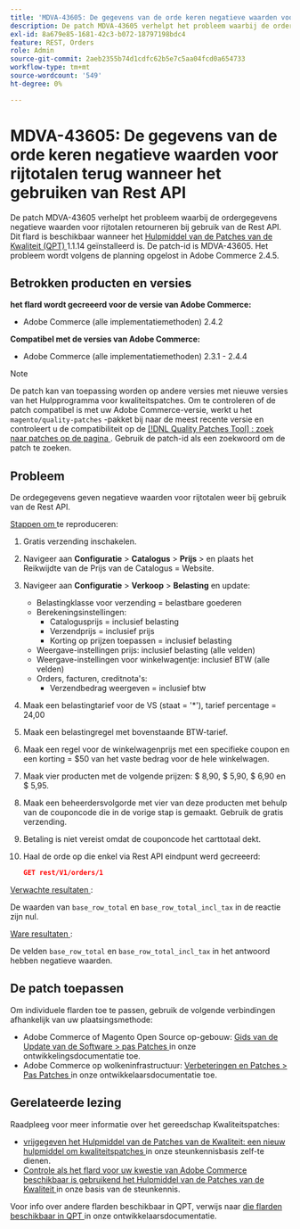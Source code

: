 ```yaml
---
title: 'MDVA-43605: De gegevens van de orde keren negatieve waarden voor rijtotalen terug wanneer het gebruiken van Rest API'
description: De patch MDVA-43605 verhelpt het probleem waarbij de ordergegevens negatieve waarden voor rijtotalen retourneren bij gebruik van de Rest API. Deze patch is beschikbaar wanneer [Quality Patches Tool (QPT)] (/help/announcements/adobe-commerce-announcements/magento-quality-patches-released-new-tool-to-self-serve-quality-patches.md) 1.1.14 is geïnstalleerd. De patch-id is MDVA-43605. Het probleem wordt volgens de planning opgelost in Adobe Commerce 2.4.5.
exl-id: 8a679e85-1681-42c3-b072-18797198bdc4
feature: REST, Orders
role: Admin
source-git-commit: 2aeb2355b74d1cdfc62b5e7c5aa04fcd0a654733
workflow-type: tm+mt
source-wordcount: '549'
ht-degree: 0%

---
```


# MDVA-43605: De gegevens van de orde keren negatieve waarden voor rijtotalen terug wanneer het gebruiken van Rest API

De patch MDVA-43605 verhelpt het probleem waarbij de ordergegevens negatieve waarden voor rijtotalen retourneren bij gebruik van de Rest API. Dit flard is beschikbaar wanneer het [ Hulpmiddel van de Patches van de Kwaliteit (QPT) ](/help/announcements/adobe-commerce-announcements/magento-quality-patches-released-new-tool-to-self-serve-quality-patches.md) 1.1.14 geïnstalleerd is. De patch-id is MDVA-43605. Het probleem wordt volgens de planning opgelost in Adobe Commerce 2.4.5.

## Betrokken producten en versies

**het flard wordt gecreeerd voor de versie van Adobe Commerce:**

* Adobe Commerce (alle implementatiemethoden) 2.4.2

**Compatibel met de versies van Adobe Commerce:**

* Adobe Commerce (alle implementatiemethoden) 2.3.1 - 2.4.4

>[!NOTE]
>
>De patch kan van toepassing worden op andere versies met nieuwe versies van het Hulpprogramma voor kwaliteitspatches. Om te controleren of de patch compatibel is met uw Adobe Commerce-versie, werkt u het `magento/quality-patches` -pakket bij naar de meest recente versie en controleert u de compatibiliteit op de [[!DNL Quality Patches Tool] : zoek naar patches op de pagina ](https://experienceleague.adobe.com/tools/commerce-quality-patches/index.html) . Gebruik de patch-id als een zoekwoord om de patch te zoeken.

## Probleem

De ordegegevens geven negatieve waarden voor rijtotalen weer bij gebruik van de Rest API.

<u> Stappen om </u> te reproduceren:

1. Gratis verzending inschakelen.
1. Navigeer aan **Configuratie** > **Catalogus** > **Prijs** > en plaats het Reikwijdte van de Prijs van de Catalogus = Website.
1. Navigeer aan **Configuratie** > **Verkoop** > **Belasting** en update:
   * Belastingklasse voor verzending = belastbare goederen
   * Berekeningsinstellingen:
      * Catalogusprijs = inclusief belasting
      * Verzendprijs = inclusief prijs
      * Korting op prijzen toepassen = inclusief belasting
   * Weergave-instellingen prijs: inclusief belasting (alle velden)
   * Weergave-instellingen voor winkelwagentje: inclusief BTW (alle velden)
   * Orders, facturen, creditnota&#39;s:
      * Verzendbedrag weergeven = inclusief btw
1. Maak een belastingtarief voor de VS (staat = &#39;*&#39;), tarief percentage = 24,00
1. Maak een belastingregel met bovenstaande BTW-tarief.
1. Maak een regel voor de winkelwagenprijs met een specifieke coupon en een korting = $50 van het vaste bedrag voor de hele winkelwagen.
1. Maak vier producten met de volgende prijzen: $ 8,90, $ 5,90, $ 6,90 en $ 5,95.
1. Maak een beheerdersvolgorde met vier van deze producten met behulp van de couponcode die in de vorige stap is gemaakt. Gebruik de gratis verzending.
1. Betaling is niet vereist omdat de couponcode het carttotaal dekt.
1. Haal de orde op die enkel via Rest API eindpunt werd gecreeerd:

   ```json
   GET rest/V1/orders/1
   ```

<u> Verwachte resultaten </u>:

De waarden van `base_row_total` en `base_row_total_incl_tax` in de reactie zijn nul.

<u> Ware resultaten </u>:

De velden `base_row_total` en `base_row_total_incl_tax` in het antwoord hebben negatieve waarden.

## De patch toepassen

Om individuele flarden toe te passen, gebruik de volgende verbindingen afhankelijk van uw plaatsingsmethode:

* Adobe Commerce of Magento Open Source op-gebouw: [ Gids van de Update van de Software > pas Patches ](https://experienceleague.adobe.com/en/docs/commerce-operations/tools/quality-patches-tool/usage) in onze ontwikkelingsdocumentatie toe.
* Adobe Commerce op wolkeninfrastructuur: [ Verbeteringen en Patches > Pas Patches ](https://experienceleague.adobe.com/en/docs/commerce-cloud-service/user-guide/develop/upgrade/apply-patches) in onze ontwikkelaarsdocumentatie toe.

## Gerelateerde lezing

Raadpleeg voor meer informatie over het gereedschap Kwaliteitspatches:

* [ vrijgegeven het Hulpmiddel van de Patches van de Kwaliteit: een nieuw hulpmiddel om kwaliteitspatches ](/help/announcements/adobe-commerce-announcements/magento-quality-patches-released-new-tool-to-self-serve-quality-patches.md) in onze steunkennisbasis zelf-te dienen.
* [ Controle als het flard voor uw kwestie van Adobe Commerce beschikbaar is gebruikend het Hulpmiddel van de Patches van de Kwaliteit ](/help/support-tools/patches-available-in-qpt-tool/check-patch-for-magento-issue-with-magento-quality-patches.md) in onze basis van de steunkennis.

Voor info over andere flarden beschikbaar in QPT, verwijs naar [ die flarden beschikbaar in QPT ](https://experienceleague.adobe.com/tools/commerce-quality-patches/index.html) in onze ontwikkelaarsdocumentatie.
